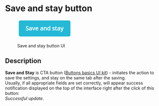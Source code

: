 # Save and stay button

<figure><img src="../../../.gitbook/assets/image (1) (2) (1) (1).png" alt="Save and stay button UI"><figcaption><p>Save and stay button UI</p></figcaption></figure>

## Description

**Save and Stay** is CTA button ([Buttons basics UI kit](https://build.prestashop-project.org/prestashop-ui-kit/?path=/story/buttons--basics)) - initiates the action to save the settings, and stay on the same tab after the saving. \
Usually, if all appropriate fields are set correctly, will appear success notification displayed on the top of the interface right after the click of this button:\
_Successful update._


